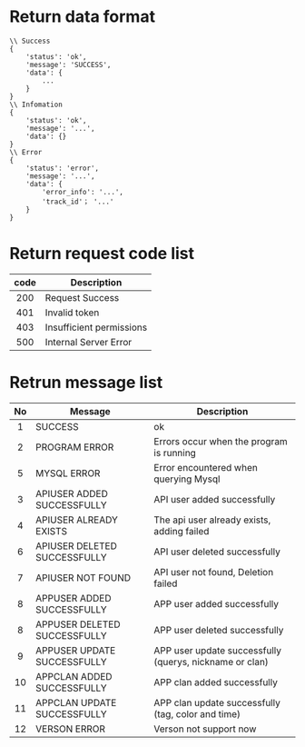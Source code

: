 # Return data format

```
\\ Success
{
    'status': 'ok',
    'message': 'SUCCESS',
    'data': {
        ...
    }
}
\\ Infomation
{
    'status': 'ok',
    'message': '...',
    'data': {}
}
\\ Error
{
    'status': 'error',
    'message': '...',
    'data': {
        'error_info': '...',
        'track_id'； '...'
    }
}
```

# Return request code list
| code  | Description              |
|:-----:|--------------------------|
|  200  | Request Success          |
|  401  | Invalid token            |
|  403  | Insufficient permissions |
|  500  | Internal Server Error    |

# Retrun message list
| No | Message | Description |
|:-----:|-----|-----|
| 1  | SUCCESS | ok |
| 2  | PROGRAM ERROR | Errors occur when the program is running |
| 5  | MYSQL ERROR | Error encountered when querying Mysql |
| 3  | APIUSER ADDED SUCCESSFULLY | API user added successfully |
| 4  | APIUSER ALREADY EXISTS | The api user already exists, adding failed |
| 6  | APIUSER DELETED SUCCESSFULLY | API user deleted successfully |
| 7  | APIUSER NOT FOUND | API user not found, Deletion failed |
| 8  | APPUSER ADDED SUCCESSFULLY | APP user added successfully |
| 8  | APPUSER DELETED SUCCESSFULLY | APP user deleted successfully |
| 9  | APPUSER UPDATE SUCCESSFULLY | APP user update successfully (querys, nickname or clan) |
| 10 | APPCLAN ADDED SUCCESSFULLY | APP clan added successfully |
| 11 | APPCLAN UPDATE SUCCESSFULLY |  APP clan update successfully (tag, color and time) |
| 12 | VERSON ERROR | Verson not support now |